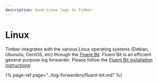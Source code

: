 ```yaml
---
description: Send Linux logs to Timber
---
```


# Linux

Timber integrates with the various Linux operating systems \(Debian, Ubunutu, CentOS, etc\) through the [Fluent Bit](../log-forwarders/fluent-bit.md). Fluent Bit is an efficient general purpose log forwarder. Please follow the [Fluent Bit installation instructions](../log-forwarders/fluent-bit.md#installation):

{% page-ref page="../log-forwarders/fluent-bit.md" %}

